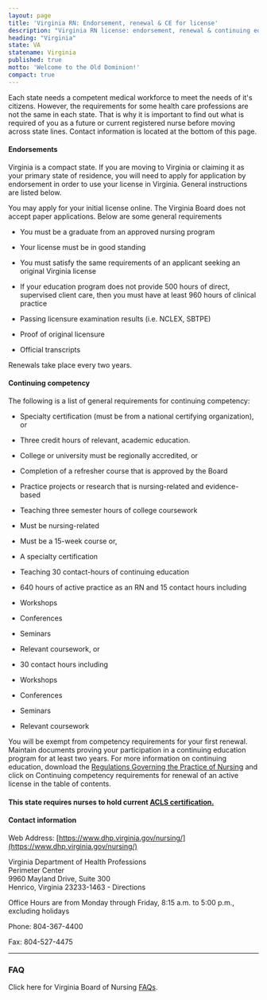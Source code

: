 ```yaml
---
layout: page
title: 'Virginia RN: Endorsement, renewal & CE for license'
description: "Virginia RN license: endorsement, renewal & continuing education explained. Stay informed & meet nursing requirements."
heading: "Virginia"
state: VA
statename: Virginia
published: true
motto: 'Welcome to the Old Dominion!'
compact: true
---
```


Each state needs a competent medical workforce to meet the needs of it's citizens. However, the requirements for some health care professions are not the same in each state. That is why it is important to find out what is required of you as a future or current registered nurse before moving across state lines. Contact information is located at the bottom of this page.

#### Endorsements

Virginia is a compact state. If you are moving to Virginia or claiming it as your primary state of residence, you will need to apply for application by endorsement in order to use your license in Virginia. General instructions are listed below.

You may apply for your initial license online. The Virginia Board does not accept paper applications. Below are some general requirements

*   You must be a graduate from an approved nursing program
    
*   Your license must be in good standing
    
*   You must satisfy the same requirements of an applicant seeking an original Virginia license
    
*   If your education program does not provide 500 hours of direct, supervised client care, then you must have at least 960 hours of clinical practice
    
*   Passing licensure examination results (i.e. NCLEX, SBTPE)
    
*   Proof of original licensure
    
*   Official transcripts
    

Renewals take place every two years.

#### Continuing competency

The following is a list of general requirements for continuing competency:

*   Specialty certification (must be from a national certifying organization), or
    
*   Three credit hours of relevant, academic education.
    
*   College or university must be regionally accredited, or
        
*   Completion of a refresher course that is approved by the Board
    
*   Practice projects or research that is nursing-related and evidence-based
    
*   Teaching three semester hours of college coursework
    
*   Must be nursing-related
        
*   Must be a 15-week course or,
        
*   A specialty certification
        
*   Teaching 30 contact-hours of continuing education
    
*   640 hours of active practice as an RN and 15 contact hours including
    
*   Workshops
        
*   Conferences
        
*   Seminars
        
*   Relevant coursework, or
        
*   30 contact hours including
    
*   Workshops
        
*   Conferences
        
*   Seminars
        
*   Relevant coursework
        

You will be exempt from competency requirements for your first renewal. Maintain documents proving your participation in a continuing education program for at least two years. For more information on continuing education, download the [Regulations Governing the Practice of Nursing](https://www.dhp.virginia.gov/nursing/leg/Nursing04082015.doc) and click on Continuing competency requirements for renewal of an active license in the table of contents.

#### This state requires nurses to hold current [ACLS certification.](https://www.acls.net/virginia-acls-pals-bls)

#### Contact information

Web Address: [https://www.dhp.virginia.gov/nursing/](https://www.dhp.virginia.gov/nursing/)

Virginia Department of Health Professions  
Perimeter Center  
9960 Mayland Drive, Suite 300  
Henrico, Virginia 23233-1463 - Directions

Office Hours are from Monday through Friday, 8:15 a.m. to 5:00 p.m., excluding holidays

Phone: 804-367-4400

Fax: 804-527-4475

* * *

### FAQ

Click here for Virginia Board of Nursing [FAQs](https://www.dhp.virginia.gov/nursing/nursing_faq.htm).
